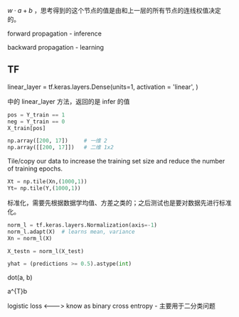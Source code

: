 $w \cdot a + b$ ，思考得到的这个节点的值是由和上一层的所有节点的连线权值决定的。

forward propagation - inference

backward propagation - learning

## TF

linear_layer = tf.keras.layers.Dense(units=1, activation = 'linear', )

中的 linear_layer 方法，返回的是 infer 的值

```python
pos = Y_train == 1
neg = Y_train == 0
X_train[pos]
```

```python
np.array([200, 17]) 	# 一维 2
np.array([[200, 17]]) 	# 二维 1x2
```

Tile/copy our data to increase the training set size and reduce the number of training epochs.

```python
Xt = np.tile(Xn,(1000,1))
Yt= np.tile(Y,(1000,1)) 
```

标准化，需要先根据数据学均值、方差之类的；之后测试也是要对数据先进行标准化。

```python
norm_l = tf.keras.layers.Normalization(axis=-1)
norm_l.adapt(X)  # learns mean, variance
Xn = norm_l(X)

X_testn = norm_l(X_test)

yhat = (predictions >= 0.5).astype(int)
```

dot(a, b)

a^{T}b

logistic loss  <---> know as binary cross entropy - 主要用于二分类问题

